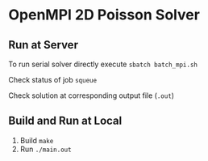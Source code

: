 # OpenMPI 2D Poisson Solver

## Run at Server
To run serial solver directly execute 
```sbatch batch_mpi.sh```

Check status of job
```squeue```

Check solution at corresponding output file (```.out```)
## Build and Run at Local
1. Build
```make ```
2. Run
```./main.out```

